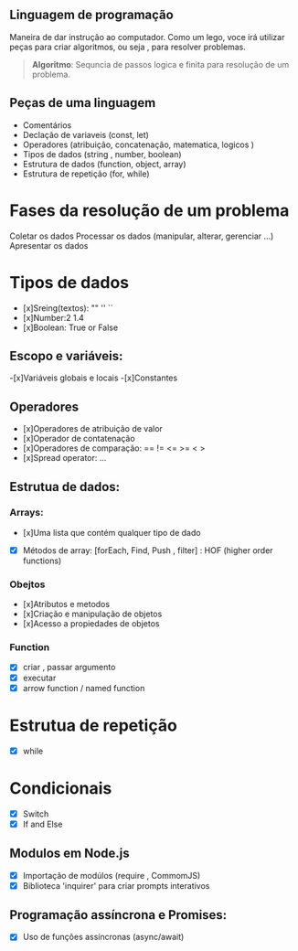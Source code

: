 ## Linguagem de programação 

Maneira de dar instrução ao computador.
Como um lego, voce irá utilizar peças para criar algoritmos, ou seja , para resolver problemas.

> **Algoritmo**: Sequncia de passos logica e finita para resolução de um problema.

## Peças de uma linguagem

- Comentários 
- Declação de variaveis (const, let)
- Operadores (atribuição, concatenação, matematica, logicos )
- Tipos de dados (string , number, boolean)
- Estrutura de dados (function, object, array)
- Estrutura de repetição (for, while)

# Fases da resolução de um problema

Coletar os dados
Processar os dados (manipular, alterar, gerenciar ...)
Apresentar os dados

# Tipos de dados 

- [x]Sreing(textos): "" '' ``
- [x]Number:2 1.4 
- [x]Boolean: True or False

## Escopo e variáveis:

-[x]Variáveis globais e locais
-[x]Constantes

## Operadores 

- [x]Operadores de atribuição de valor
- [x]Operador de contatenação
- [x]Operadores de comparação: == !=  <= >= < >
- [x]Spread operator: ...

## Estrutua de dados:

### Arrays:

-  [x]Uma lista que contém qualquer tipo de dado
-  [x]  Métodos de array: [forEach, Find, Push , filter] : HOF (higher order functions)

### Obejtos

- [x]Atributos e metodos
- [x]Criação e manipulação de objetos
- [x]Acesso a propiedades de objetos

### Function

- [x] criar , passar argumento
- [x] executar
- [x] arrow function / named function

# Estrutua de repetição

-[x] while

# Condicionais

-[x] Switch
-[x] If and Else

## Modulos em Node.js

- [x] Importação de modúlos (require , CommomJS)
- [x] Biblioteca 'inquirer' para criar prompts interativos

## Programação assíncrona e Promises:

-[x] Uso de funções assíncronas (async/await)